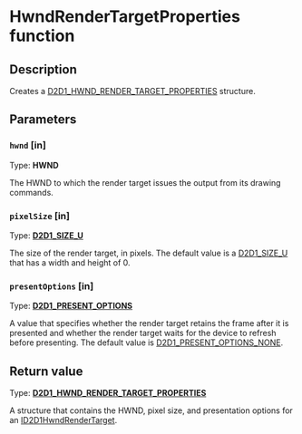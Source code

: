 # HwndRenderTargetProperties function

## Description

Creates a [D2D1_HWND_RENDER_TARGET_PROPERTIES](https://learn.microsoft.com/windows/desktop/api/d2d1/ns-d2d1-d2d1_hwnd_render_target_properties) structure.

## Parameters

### `hwnd` [in]

Type: **HWND**

The HWND to which the render target issues the output from its drawing commands.

### `pixelSize` [in]

Type: **[D2D1_SIZE_U](https://learn.microsoft.com/windows/desktop/Direct2D/d2d1-size-u)**

The size of the render target, in pixels. The default value is a [D2D1_SIZE_U](https://learn.microsoft.com/windows/desktop/Direct2D/d2d1-size-u) that has a width and height of 0.

### `presentOptions` [in]

Type: **[D2D1_PRESENT_OPTIONS](https://learn.microsoft.com/windows/desktop/api/d2d1/ne-d2d1-d2d1_present_options)**

A value that specifies whether the render target retains the frame after it is presented and whether the render target waits for the device to refresh before presenting. The default value is [D2D1_PRESENT_OPTIONS_NONE](https://learn.microsoft.com/windows/desktop/api/d2d1/ne-d2d1-d2d1_present_options).

## Return value

Type: **[D2D1_HWND_RENDER_TARGET_PROPERTIES](https://learn.microsoft.com/windows/desktop/api/d2d1/ns-d2d1-d2d1_hwnd_render_target_properties)**

A structure that contains the HWND, pixel size, and presentation options for an [ID2D1HwndRenderTarget](https://learn.microsoft.com/windows/desktop/api/d2d1/nn-d2d1-id2d1hwndrendertarget).